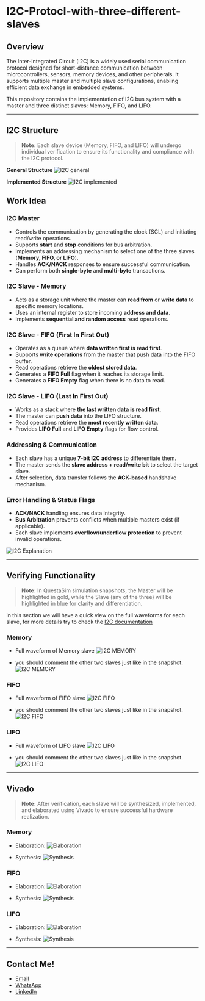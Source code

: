 # I2C-Protocl-with-three-different-slaves

## Overview
The Inter-Integrated Circuit (I2C) is a widely used serial communication protocol designed for short-distance communication between microcontrollers, sensors, memory devices, and other peripherals. It supports multiple master and multiple slave configurations, enabling efficient data exchange in embedded systems.

This repository contains the implementation of I2C bus system with a master and three distinct slaves: Memory, FIFO, and LIFO.

---

## I2C Structure

> **Note:** Each slave device (Memory, FIFO, and LIFO) will undergo individual verification to ensure its functionality and compliance with the I2C protocol.

**General Structure** 
![I2C general](https://github.com/MohamedHussein27/I2C-Protocl-with-three-different-slaves/blob/main/Images/General%20Structure.png)

**Implemented Structure**
![I2C implemented](https://github.com/MohamedHussein27/I2C-Protocl-with-three-different-slaves/blob/main/Images/Implemented%20Structure.png)

## Work Idea

### I2C Master
- Controls the communication by generating the clock (SCL) and initiating read/write operations.
- Supports **start** and **stop** conditions for bus arbitration.
- Implements an addressing mechanism to select one of the three slaves (**Memory, FIFO, or LIFO**).
- Handles **ACK/NACK** responses to ensure successful communication.
- Can perform both **single-byte** and **multi-byte** transactions.

### I2C Slave - Memory
- Acts as a storage unit where the master can **read from** or **write data** to specific memory locations.
- Uses an internal register to store incoming **address and data**.
- Implements **sequential and random access** read operations.

### I2C Slave - FIFO (First In First Out)
- Operates as a queue where **data written first is read first**.
- Supports **write operations** from the master that push data into the FIFO buffer.
- Read operations retrieve the **oldest stored data**.
- Generates a **FIFO Full** flag when it reaches its storage limit.
- Generates a **FIFO Empty** flag when there is no data to read.

### I2C Slave - LIFO (Last In First Out)
- Works as a stack where **the last written data is read first**.
- The master can **push data** into the LIFO structure.
- Read operations retrieve the **most recently written data**.
- Provides **LIFO Full** and **LIFO Empty** flags for flow control.

### Addressing & Communication
- Each slave has a unique **7-bit I2C address** to differentiate them.
- The master sends the **slave address + read/write bit** to select the target slave.
- After selection, data transfer follows the **ACK-based** handshake mechanism.

### Error Handling & Status Flags
- **ACK/NACK** handling ensures data integrity.
- **Bus Arbitration** prevents conflicts when multiple masters exist (if applicable).
- Each slave implements **overflow/underflow protection** to prevent invalid operations.

![I2C Explanation](https://github.com/MohamedHussein27/I2C-Protocl-with-three-different-slaves/blob/main/Images/Explanation.png)

---

## Verifying Functionality

> **Note:** In QuestaSim simulation snapshots, the Master will be highlighted in gold, while the Slave (any of the three) will be highlighted in blue for clarity and differentiation.

in this section we will have a quick view on the full waveforms for each slave, for more details try to check the [I2C documentation](https://github.com/MohamedHussein27/I2C-Protocl-with-three-different-slaves/blob/main/Documentation/I2C_Documentation.pdf)

### Memory

- Full waveform of Memory slave
![I2C MEMORY](https://github.com/MohamedHussein27/I2C-Protocl-with-three-different-slaves/blob/main/Images/Memory%20Full.png)

- you should comment the other two slaves just like in the snapshot.
![I2C MEMORY](https://github.com/MohamedHussein27/I2C-Protocl-with-three-different-slaves/blob/main/Images/Memory%20snap.png)

### FIFO

- Full waveform of FIFO slave
![I2C FIFO](https://github.com/MohamedHussein27/I2C-Protocl-with-three-different-slaves/blob/main/Images/FIFO%20full.png)

- you should comment the other two slaves just like in the snapshot.
![I2C FIFO](https://github.com/MohamedHussein27/I2C-Protocl-with-three-different-slaves/blob/main/Images/FIFO%20snap.png)

### LIFO

- Full waveform of LIFO slave
![I2C LIFO](https://github.com/MohamedHussein27/I2C-Protocl-with-three-different-slaves/blob/main/Images/LIFO%20full.png)

- you should comment the other two slaves just like in the snapshot.
![I2C LIFO](https://github.com/MohamedHussein27/I2C-Protocl-with-three-different-slaves/blob/main/Images/LIFO%20snap.png)

---

## Vivado

> **Note:** After verification, each slave will be synthesized, implemented, and elaborated using Vivado to ensure successful hardware realization. 

### Memory

- Elaboration:
![Elaboration](https://github.com/MohamedHussein27/I2C-Protocl-with-three-different-slaves/blob/main/Images/Memory%20Elaboration.png)

- Synthesis:
![Synthesis](https://github.com/MohamedHussein27/I2C-Protocl-with-three-different-slaves/blob/main/Images/Memory%20Synthesis.png)


### FIFO

- Elaboration:
![Elaboration](https://github.com/MohamedHussein27/I2C-Protocl-with-three-different-slaves/blob/main/Images/FIFO%20Elaboration.png)

- Synthesis:
![Synthesis](https://github.com/MohamedHussein27/I2C-Protocl-with-three-different-slaves/blob/main/Images/FIFO%20synthesis.png)


### LIFO

- Elaboration:
![Elaboration](https://github.com/MohamedHussein27/I2C-Protocl-with-three-different-slaves/blob/main/Images/LIFO%20elaboration.png)

- Synthesis:
![Synthesis](https://github.com/MohamedHussein27/I2C-Protocl-with-three-different-slaves/blob/main/Images/LIFO%20synthesis.png)

---

## Contact Me!
- [Email](mailto:Mohamed_Hussein2100924@outlook.com)
- [WhatsApp](https://wa.me/+2001097685797)
- [LinkedIn](https://www.linkedin.com/in/mohamed-hussein-274337231)